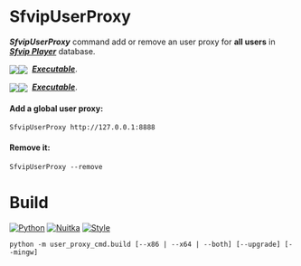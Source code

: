 # SfvipUserProxy
***SfvipUserProxy*** command add or remove an user proxy for **all users** in ***[Sfvip Player](https://serbianforum-org.translate.goog/threads/sf-vip-plejer.878393/?_x_tr_sl=sr&_x_tr_tl=en)*** database.

<img src="https://img.shields.io/badge/Version-0.3-informational" valign="middle"><img src="https://img.shields.io/badge/x64-informational?logo=windows&logoColor=white" valign="middle"> &nbsp;[***Executable***](https://github.com/sebdelsol/sfvip-all/raw/master/user_proxy_cmd/build/0.3/x64/SfvipUserProxy.exe).

<img src="https://img.shields.io/badge/Version-0.3-informational" valign="middle"><img src="https://img.shields.io/badge/x86-informational?logo=windows&logoColor=white" valign="middle"> &nbsp;[***Executable***](https://github.com/sebdelsol/sfvip-all/raw/master/user_proxy_cmd/build/0.3/x86/SfvipUserProxy.exe).

#### Add a global user proxy:
```console
SfvipUserProxy http://127.0.0.1:8888
```
#### Remove it:
```console
SfvipUserProxy --remove
```

# Build
[![Python](https://img.shields.io/badge/Python-3.11.4-fbdf79)](https://www.python.org/downloads/release/python-3114/)
[![Nuitka](https://img.shields.io/badge/Nuitka-1.7.10-lightgrey)](https://nuitka.net/)
[![Style](https://img.shields.io/badge/Style-Black-000000)](https://github.com/psf/black)

```console
python -m user_proxy_cmd.build [--x86 | --x64 | --both] [--upgrade] [--mingw]
```